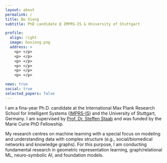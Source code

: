 ```yaml
---
layout: about
permalink: /
title: Bo Xiong
subtitle: PhD candidate @ IMPRS-IS & University of Stuttgart

profile:
  align: right
  image: boxiong.png
  address: >
    <p> </p>
    <p> </p>
    <p> </p>
    <p> </p>
    <p> </p>
    <p> </p>

news: true
social: true
selected_papers: false
---
```


I am a fina-year Ph.D. candidate at the International Max Plank Research School for Intelligent Systems ([IMPRS-IS](https://imprs.is.mpg.de/)) and the University of Stuttgart, Germany. I am supervised by [Prof. Dr. Steffen Staab](https://www.southampton.ac.uk/people/5xf8n2/professor-steffen-staab) and was funded by the Marie Curie PhD Fellowship.

My research centres on machine learning with a special focus on modeling and understanding data with complex structure (e.g., social/biomedical networks and knowledge graphs). 
For this purpose, I am conducting fundamental research in geometric representation learning, graph/relational ML, neuro-symbolic AI, and foundation models. 




